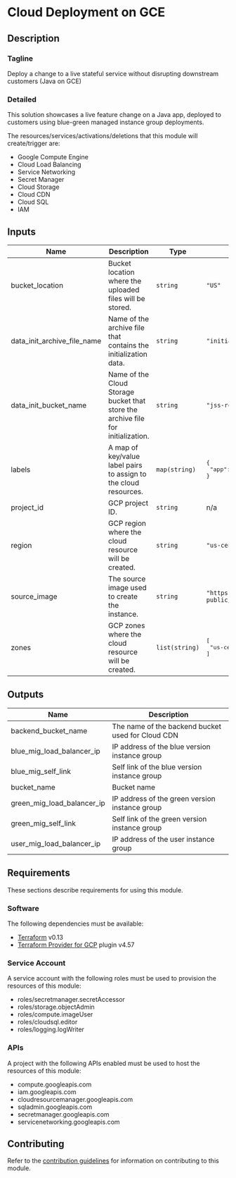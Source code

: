 # Cloud Deployment on GCE

## Description

### Tagline

Deploy a change to a live stateful service without disrupting downstream customers (Java on GCE)

### Detailed

This solution showcases a live feature change on a Java app, deployed to customers using blue-green managed instance group deployments.

The resources/services/activations/deletions that this module will create/trigger are:

- Google Compute Engine
- Cloud Load Balancing
- Service Networking
- Secret Manager
- Cloud Storage
- Cloud CDN
- Cloud SQL
- IAM

<!-- BEGINNING OF PRE-COMMIT-TERRAFORM DOCS HOOK -->
## Inputs

| Name | Description | Type | Default | Required |
|------|-------------|------|---------|:--------:|
| bucket\_location | Bucket location where the uploaded files will be stored. | `string` | `"US"` | no |
| data\_init\_archive\_file\_name | Name of the archive file that contains the initialization data. | `string` | `"initialization.tar.gz"` | no |
| data\_init\_bucket\_name | Name of the Cloud Storage bucket that store the archive file for initialization. | `string` | `"jss-resources"` | no |
| labels | A map of key/value label pairs to assign to the cloud resources. | `map(string)` | <pre>{<br>  "app": "cloud-deployment-gce-java"<br>}</pre> | no |
| project\_id | GCP project ID. | `string` | n/a | yes |
| region | GCP region where the cloud resource will be created. | `string` | `"us-central1"` | no |
| source\_image | The source image used to create the instance. | `string` | `"https://www.googleapis.com/compute/beta/projects/hsa-public/global/images/jss-cd-gce-vm-image"` | no |
| zones | GCP zones where the cloud resource will be created. | `list(string)` | <pre>[<br>  "us-central1-a"<br>]</pre> | no |

## Outputs

| Name | Description |
|------|-------------|
| backend\_bucket\_name | The name of the backend bucket used for Cloud CDN |
| blue\_mig\_load\_balancer\_ip | IP address of the blue version instance group |
| blue\_mig\_self\_link | Self link of the blue version instance group |
| bucket\_name | Bucket name |
| green\_mig\_load\_balancer\_ip | IP address of the green version instance group |
| green\_mig\_self\_link | Self link of the green version instance group |
| user\_mig\_load\_balancer\_ip | IP address of the user instance group |

<!-- END OF PRE-COMMIT-TERRAFORM DOCS HOOK -->

## Requirements

These sections describe requirements for using this module.

### Software

The following dependencies must be available:

- [Terraform](https://developer.hashicorp.com/terraform/downloads) v0.13
- [Terraform Provider for GCP](https://registry.terraform.io/providers/hashicorp/google/latest/docs) plugin v4.57

### Service Account

A service account with the following roles must be used to provision
the resources of this module:

- roles/secretmanager.secretAccessor
- roles/storage.objectAdmin
- roles/compute.imageUser
- roles/cloudsql.editor
- roles/logging.logWriter

### APIs

A project with the following APIs enabled must be used to host the
resources of this module:

- compute.googleapis.com
- iam.googleapis.com
- cloudresourcemanager.googleapis.com
- sqladmin.googleapis.com
- secretmanager.googleapis.com
- servicenetworking.googleapis.com

## Contributing

Refer to the [contribution guidelines](CONTRIBUTING.md) for
information on contributing to this module.

[terraform-provider-gcp]: https://www.terraform.io/docs/providers/google/index.html
[terraform]: https://www.terraform.io/downloads.html
